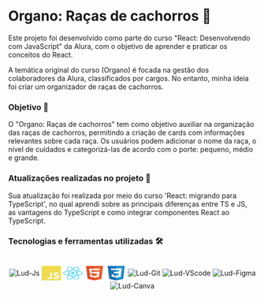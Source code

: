 # Organo: Raças de cachorros 🐾

Este projeto foi desenvolvido como parte do curso "React: Desenvolvendo com JavaScript" da Alura, com o objetivo de aprender e praticar os conceitos do React.

A temática original do curso (Organo) é focada na gestão dos colaboradores da Alura, classificados por cargos. No entanto, minha ideia foi criar um organizador de raças de cachorros. 

### Objetivo 🎯
O "Organo: Raças de cachorros" tem como objetivo auxiliar na organização das raças de cachorros, permitindo a criação de cards com informações relevantes sobre cada raça. Os usuários podem adicionar o nome da raça, o nível de cuidados e categorizá-las de acordo com o porte: pequeno, médio e grande.

### Atualizações realizadas no projeto 🚧

Sua atualização foi realizada por meio do curso 'React: migrando para TypeScript', no qual aprendi sobre as principais diferenças entre TS e JS, as vantagens do TypeScript e como integrar componentes React ao TypeScript.

### Tecnologias e ferramentas utilizadas 🛠️
<div style="display: inline_block" align="center"><br>
  <img align="center" alt="Lud-Js" height="30" width="40" src="https://cdn.jsdelivr.net/gh/devicons/devicon/icons/typescript/typescript-original.svg">
  <img align="center" alt="Lud-Js" height="30" width="40" src="https://raw.githubusercontent.com/devicons/devicon/master/icons/javascript/javascript-plain.svg">
  <img align="center" alt="Lud-React" height="30" width="40" src="https://raw.githubusercontent.com/devicons/devicon/master/icons/react/react-original.svg">
  <img align="center" alt="Lud-HTML" height="30" width="40" src="https://raw.githubusercontent.com/devicons/devicon/master/icons/html5/html5-original.svg">
  <img align="center" alt="Lud-CSS" height="30" width="40" src="https://raw.githubusercontent.com/devicons/devicon/master/icons/css3/css3-original.svg">
  <img align="center" alt="Lud-Git" height="30" width="40" src="https://cdn.jsdelivr.net/gh/devicons/devicon/icons/git/git-original.svg" />
  <img align="center" alt="Lud-VScode" height="30" width="40" src="https://cdn.jsdelivr.net/gh/devicons/devicon/icons/vscode/vscode-original.svg" />
  <img align="center" alt="Lud-Figma" height="30" width="40" src="https://cdn.jsdelivr.net/gh/devicons/devicon/icons/figma/figma-original.svg" />
  <img align="center" alt="Lud-Canva" height="30" width="40" src="https://cdn.jsdelivr.net/gh/devicons/devicon/icons/canva/canva-original.svg" />
</div>